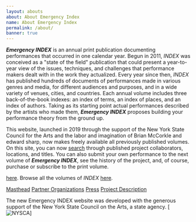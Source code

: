 ```yaml
---
layout: abouts
about: About Emergency Index
name: About Emergency Index
permalink: /about/
banner: true
---
```


_**Emergency INDEX**_ is an annual print publication documenting performances that occurred in one calendar year. Begun in 2011, _INDEX_ was conceived as a "state of the field" publication that could present a year-to-year view of the issues, techniques, and challenges that performance makers dealt with in the work they actualized. Every year since then, _INDEX_ has published hundreds of documents of performances made in various genres and media, for different audiences and purposes, and in a wide variety of venues, cities, and countries. Each annual volume includes three back-of-the-book indexes: an index of terms, an index of places, and an index of authors. Taking as its starting point actual performances described by the artists who made them, _**Emergency INDEX**_ proposes building your performance theory from the ground up.

This website, launched in 2019 through the support of the New York State Council for the Arts and the labor and imagination of Brian McCorkle and edward sharp, now makes freely available all previously published volumes. On this site, you can now [search](/search-archives/) through published project collaborators, locations, and titles. You can also submit your own performance to the next volume of _**Emergency INDEX**_, see the history of the project, and, of course, purchase or subscribe to the print volume.

[here](http://www.uglyducklingpresse.org/catalog/?series=Emergency-Playscripts).
Browse all the volumes of _INDEX_ [here](https://www.uglyducklingpresse.org/catalog/?series=Emergency-Index).

<div class="collection">
  <a href="/about/masthead/" class="waves-effect collection-item">Masthead</a>
  <a href="/about/partner-organizations/" class="waves-effect collection-item">Partner Organizations</a>
  <a href="/about/press/" class="waves-effect collection-item">Press</a>
  <a href="/about/project-description/" class="waves-effect collection-item">Project Description</a>
</div>

The new Emergency INDEX website was developed with the generous support of the New York State Council on the Arts, a state agency.
[![NYSCA](/assets/img/about/index7_promo_crop.jpg "Vol. 7")]
